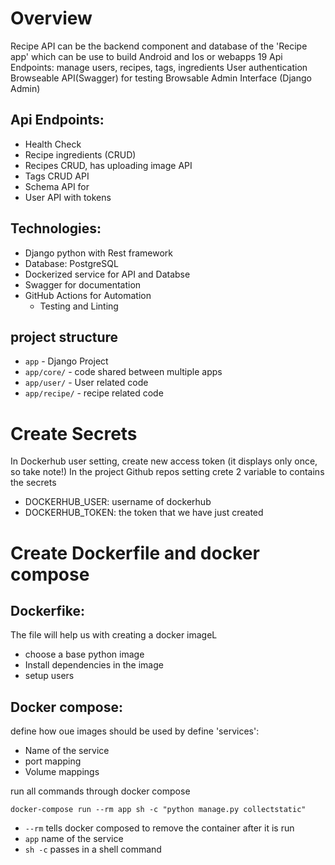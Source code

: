 # Overview
Recipe API can be the backend component and database of the 'Recipe app' which can be use to build Android and Ios or webapps
19 Api Endpoints: manage users, recipes, tags, ingredients
User authentication
Browseable API(Swagger) for testing
Browsable Admin Interface (Django Admin)

## Api Endpoints:
+  Health Check
+ Recipe ingredients (CRUD)
+ Recipes CRUD, has uploading image API
+ Tags CRUD API
+ Schema API for 
+ User API with tokens

## Technologies:
+ Django python with Rest framework
+ Database: PostgreSQL
+ Dockerized service for API and Databse
+ Swagger for documentation
+ GitHub Actions for Automation 
  + Testing and Linting

## project structure
+ `app` - Django Project
+ `app/core/` - code shared between multiple apps
+ `app/user/` - User related code
+ `app/recipe/` - recipe related code

# Create Secrets
In Dockerhub user setting, create new access token (it displays only once, so take note!)
In the project Github repos setting crete 2 variable to contains the secrets
+ DOCKERHUB_USER: username of dockerhub
+ DOCKERHUB_TOKEN: the token that we have just created

# Create Dockerfile and docker compose
## Dockerfike:
The file will help us with creating a docker imageL
+ choose a base python image
+ Install dependencies in the image
+ setup users

## Docker compose:
define how oue images should be used by define 'services':
+ Name of the service
+ port mapping
+ Volume mappings

run all commands through docker compose
```shell
docker-compose run --rm app sh -c "python manage.py collectstatic"
```
+ `--rm` tells docker composed to remove the container after it is run
+ `app` name of the service
+ `sh -c` passes in a shell command


